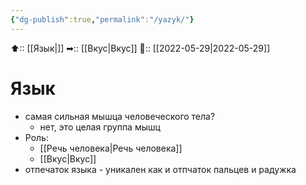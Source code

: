```yaml
---
{"dg-publish":true,"permalink":"/yazyk/"}
---
```



⬆:: [[Язык\|]]
➡:: [[Вкус\|Вкус]]
📅:: [[2022-05-29\|2022-05-29]]

# Язык

 - самая сильная мышца человеческого тела?
	 - нет, это целая группа мышц
 - Роль:
	 -  [[Речь человека\|Речь человека]]
	 - [[Вкус\|Вкус]]
 - отпечаток языка - уникален как и отпчаток пальцев и радужка
 